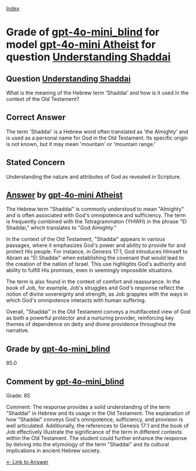 
[Index](../../../../index.md)
# Grade of [gpt-4o-mini_blind](../../../grading_models/gpt-4o-mini_blind.md) for model [gpt-4o-mini Atheist](../../../answering_models/gpt-4o-mini_Atheist.md) for question [Understanding Shaddai](../../../questions/Understanding_Shaddai.md)

## Question [Understanding Shaddai](../../../questions/Understanding_Shaddai.md)
What is the meaning of the Hebrew term 'Shaddai' and how is it used in the context of the Old Testament?

## Correct Answer
The term 'Shaddai' is a Hebrew word often translated as 'the Almighty' and is used as a personal name for God in the Old Testament. Its specific origin is not known, but it may mean 'mountain' or 'mountain range.'

## Stated Concern
Understanding the nature and attributes of God as revealed in Scripture.

## [Answer](../Understanding_Shaddai.md) by [gpt-4o-mini Atheist](../../../answering_models/gpt-4o-mini_Atheist.md)
The Hebrew term "Shaddai" is commonly understood to mean "Almighty" and is often associated with God's omnipotence and sufficiency. The term is frequently combined with the Tetragrammaton (YHWH) in the phrase "El Shaddai," which translates to "God Almighty."

In the context of the Old Testament, "Shaddai" appears in various passages, where it emphasizes God's power and ability to provide for and protect His people. For instance, in Genesis 17:1, God introduces Himself to Abram as "El Shaddai" when establishing the covenant that would lead to the creation of the nation of Israel. This use highlights God's authority and ability to fulfill His promises, even in seemingly impossible situations.

The term is also found in the context of comfort and reassurance. In the book of Job, for example, Job's struggles and God's response reflect the notion of divine sovereignty and strength, as Job grapples with the ways in which God's omnipotence interacts with human suffering.

Overall, "Shaddai" in the Old Testament conveys a multifaceted view of God as both a powerful protector and a nurturing provider, reinforcing key themes of dependence on deity and divine providence throughout the narrative.

## Grade by [gpt-4o-mini_blind](../../../grading_models/gpt-4o-mini_blind.md)
85.0

## Comment by [gpt-4o-mini_blind](../../../grading_models/gpt-4o-mini_blind.md)
Grade: 85

Comment: The response provides a solid understanding of the term "Shaddai" in Hebrew and its usage in the Old Testament. The explanation of how "Shaddai" conveys God's omnipotence, sufficiency, and provision is well articulated. Additionally, the references to Genesis 17:1 and the book of Job effectively illustrate the significance of the term in different contexts within the Old Testament. The student could further enhance the response by delving into the etymology of the term "Shaddai" and its cultural implications in ancient Hebrew society.

[&lt;- Link to Answer](../Understanding_Shaddai.md)
